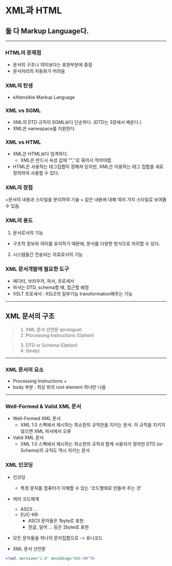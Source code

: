 # XML과 HTML
## 둘 다 Markup Language다.
---
### HTML의 문제점
+ 문서의 구조나 의미보다는 표현부분에 중점
+ 문서처리의 자동화가 어려움

### XML의 탄생
+ eXtensible Markup Language

### XML vs SGML
+ XML의 DTD 규칙이 SGML보다 단순하다. (DTD는 3장에서 배운다.)
+ XML은 namespace를 지원한다.

### XML vs HTML
+ XML은 HTML보다 엄격하다.
    + XML은 반드시 속성 값에 "",''로 묶어서 적어야함.
+ HTML은 사용하는 태그집합이 정해져 있지만, XML은 이용하는 태그 집합을 새로 정의하여 사용할 수 있다.

### XML의 장점
+문서의 내용과 스타일을 분리하여 기술
    + 같은 내용에 대해 여러 가지 스타일로 보여줄 수 있음.

### XML의 용도
1. 문서로서의 기능
+ 구조적 정보와 의미를 유지하기 때문에, 문서를 다양한 방식으로 처히할 수 있다.
2. 시스템들간 전송되는 자료로서의 기능

### XML 문서개발에 필요한 도구
+ 에디터, 브라우저, 파서, 프로세서
+ 파서는 DTD, schema할 때, 접근할 예정
+ XSLT 프로세서 : XSLE의 일부기능 transformation해주는 기능
---
## XML 문서의 구조
> 1. XML 문서 선언문 (prologue)
> 2. Processing Instructions (Option)
    
> 3. DTD or Schema (Option)
> 4. <root element> (body)
---
### XML 문서의 요소
+ Processing Instructions
    + 
+ body 부분 : 최상 위의 root element 하나만 나옴
---
### Well-Formed & Valid XML 문서
+ Well-Formed XML 문서
    + XML 1.0 스펙에서 제시하는 최소한의 규칙만을 지키는 문서. 이 규칙을 지키지 않으면 XML 파서에서 오류
+ Valid XML 문서
    + XML 1.0 스펙에서 제시하는 최소한의 규칙과 함계 사용자가 정의한 DTD (or Schema)의 규칙도 역시 지키는 문서
### XML 인코딩
+ 인코딩
    + 특정 문자를 컴퓨터가 이해할 수 있는 '코드형태로 만들어 주는 것'
+ 여러 코드체계
    + ASCII
    ...
    + EUC-KR
        + ASCII 문자들은 1byte로 표현
        + 한글, 일어 ... 등은 2byte로 표현
+ 모든 문자들을 하나의 문자집합으로 -> 유니코드

+ XML 문서 선언문
```XML
<?xml version="1.0" encoding="EUC-KR"?>
```